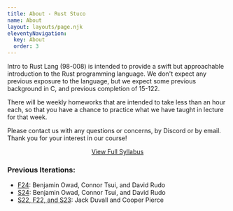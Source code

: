 ```yaml
---
title: About - Rust Stuco
name: About
layout: layouts/page.njk
eleventyNavigation:
  key: About
  order: 3
---
```


Intro to Rust Lang (98-008) is intended to provide a swift but approachable introduction to the Rust programming language. We don't expect any previous exposure to the language, but we expect some previous background in C, and previous completion of 15-122.

There will be weekly homeworks that are intended to take less than an hour each, so that you have a chance to practice what we have taught in lecture for that week.

Please contact us with any questions or concerns, by Discord or by email. Thank you for your interest in our course!

[<center>View Full Syllabus</center>](/assets/pdf/syllabus-f24.pdf)

### Previous Iterations:

- [F24](/old/f24/): Benjamin Owad, Connor Tsui, and David Rudo
- [S24](/old/s24/): Benjamin Owad, Connor Tsui, and David Rudo
- [S22, F22, and S23](https://old-rust-stuco.duvallj.pw/): Jack Duvall and Cooper Pierce